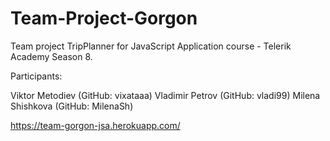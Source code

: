 # Team-Project-Gorgon

Team project TripPlanner for JavaScript Application course - Telerik Academy Season 8.

Participants:

Viktor Metodiev (GitHub: vixataaa)
Vladimir Petrov (GitHub: vladi99)
Milena Shishkova (GitHub: MilenaSh)

https://team-gorgon-jsa.herokuapp.com/
